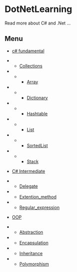 # DotNetLearning
Read more about C# and .Net ...

## Menu

- [c# fundamental](https://github.com/behnamasaei/DotNetLearning/tree/master/CSharpFundamental)
- - [Collections](https://github.com/behnamasaei/DotNetLearning/tree/master/CSharpFundamental/Collections "Collections")
- - - [Array](https://github.com/behnamasaei/DotNetLearning/blob/master/CSharpFundamental/Collections/Array.cs "Array")
- - - [Dictionary](https://github.com/behnamasaei/DotNetLearning/blob/master/CSharpFundamental/Collections/Dictionary.cs "Dictionary")
- - - [Hashtable](https://github.com/behnamasaei/DotNetLearning/blob/master/CSharpFundamental/Collections/Hashtable.cs "Hashtable")
- - - [List](https://github.com/behnamasaei/DotNetLearning/blob/master/CSharpFundamental/Collections/List.cs "List")
- - - [SortedList](https://github.com/behnamasaei/DotNetLearning/blob/master/CSharpFundamental/Collections/SortedList.cs "SortedList")
- - - [Stack](https://github.com/behnamasaei/DotNetLearning/blob/master/CSharpFundamental/Collections/Stacks.cs "Stack")

- [C# Intermediate](https://github.com/behnamasaei/DotNetLearning/tree/master/CSharpIntermediate "C# Intermediate")
- - [Delegate](https://github.com/behnamasaei/DotNetLearning/tree/master/CSharpIntermediate/Delegate "Delegate")
- - [Extention_method](https://github.com/behnamasaei/DotNetLearning/tree/master/CSharpIntermediate/Extention_method "Extention_method")
- - [Regular_expression](https://github.com/behnamasaei/DotNetLearning/tree/master/CSharpIntermediate/Regular_expression "Regular_expression")

- [OOP](https://github.com/behnamasaei/DotNetLearning/tree/master/OOP "OOP")
- - [Abstraction](https://github.com/behnamasaei/DotNetLearning/blob/master/OOP/ObjectOrientedProgramming/Abstraction.cs "Abstraction")
- - [Encapsulation](https://github.com/behnamasaei/DotNetLearning/blob/master/OOP/ObjectOrientedProgramming/Encapsulation.cs "Encapsulation")
- - [Inheritance](https://github.com/behnamasaei/DotNetLearning/blob/master/OOP/ObjectOrientedProgramming/Inheritance.cs "Inheritance")
- - [Polymorphism](https://github.com/behnamasaei/DotNetLearning/blob/master/OOP/ObjectOrientedProgramming/Polymorphism.cs "Polymorphism")
